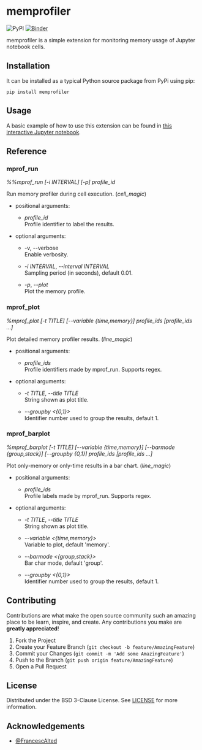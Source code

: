 # memprofiler

![PyPI](https://img.shields.io/pypi/v/memprofiler)
[![Binder](https://mybinder.org/badge_logo.svg)](https://mybinder.org/v2/gh/aleixalcacer/memprofiler/HEAD?filepath=examples/)

memprofiler is a simple extension for monitoring memory usage of Jupyter notebook cells.


## Installation

It can be installed as a typical Python source package from PyPi using pip:

```
pip install memprofiler
```


## Usage

A basic example of how to use this extension can be found in
[this interactive Jupyter notebook](https://mybinder.org/v2/gh/aleixalcacer/memprofiler/HEAD?filepath=examples/basic.ipynb).


## Reference

### mprof_run

*%%mprof_run [-i INTERVAL] [-p] profile_id*

Run memory profiler during cell execution. (*cell_magic*)

- positional arguments:
    - *profile_id* \
        Profile identifier to label the results.

- optional arguments:
    -   -v, --verbose \
        Enable verbosity.
        
    - *-i INTERVAL*, *--interval INTERVAL* \
        Sampling period (in seconds), default 0.01.
      
    - *-p*, *--plot* \
        Plot the memory profile.


### mprof_plot

*%mprof_plot [-t TITLE] [--variable {time,memory}] profile_ids [profile_ids ...]*

Plot detailed memory profiler results. (*line_magic*)

- positional arguments:
  
    - *profile_ids* \
        Profile identifiers made by mprof_run. Supports regex.

- optional arguments:
  
    - *-t TITLE*, *--title TITLE* \
        String shown as plot title.
      
    - *--groupby <{0,1}>* \
        Identifier number used to group the results, default 1.


### mprof_barplot  

*%mprof_barplot [-t TITLE] [--variable {time,memory}]
                     [--barmode {group,stack}] [--groupby {0,1}]
                     profile_ids [profile_ids ...]*

Plot only-memory or only-time results in a bar chart. (*line_magic*)

- positional arguments:
  
    - *profile_ids* \
        Profile labels made by mprof_run. Supports regex.

- optional arguments:
  
    - *-t TITLE*, *--title TITLE* \
        String shown as plot title.
      
    - *--variable <{time,memory}>* \
        Variable to plot, default 'memory'.
  
    - *--barmode <{group,stack}>* \
        Bar char mode, default 'group'.
  
    - *--groupby <{0,1}>* \
        Identifier number used to group the results, default 1.

## Contributing

Contributions are what make the open source community such an amazing place to be learn,
inspire, and create. Any contributions you make are **greatly appreciated**!

1. Fork the Project
2. Create your Feature Branch (`git checkout -b feature/AmazingFeature`)
3. Commit your Changes (`git commit -m 'Add some AmazingFeature'`)
4. Push to the Branch (`git push origin feature/AmazingFeature`)
5. Open a Pull Request


## License

Distributed under the BSD 3-Clause License.
See [LICENSE](https://github.com/aleixalcacer/memprofiler/blob/HEAD/LICENSE) for more information.


## Acknowledgements

- [@FrancescAlted](https://github.com/FrancescAlted)
